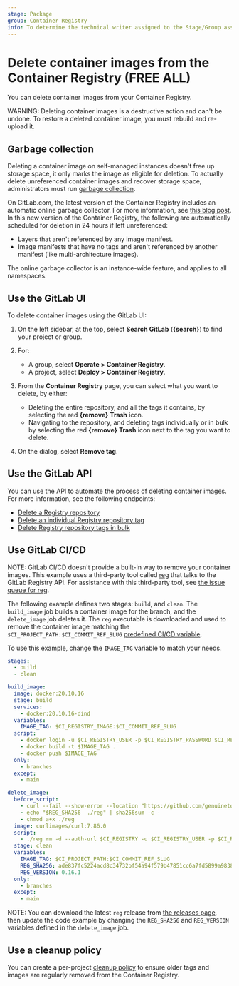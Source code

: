 ```yaml
---
stage: Package
group: Container Registry
info: To determine the technical writer assigned to the Stage/Group associated with this page, see https://about.gitlab.com/handbook/product/ux/technical-writing/#assignments
---
```


# Delete container images from the Container Registry **(FREE ALL)**

You can delete container images from your Container Registry.

WARNING:
Deleting container images is a destructive action and can't be undone. To restore
a deleted container image, you must rebuild and re-upload it.

## Garbage collection

Deleting a container image on self-managed instances doesn't free up storage space, it only marks the image
as eligible for deletion. To actually delete unreferenced container images and recover storage space, administrators
must run [garbage collection](../../../administration/packages/container_registry.md#container-registry-garbage-collection).

On GitLab.com, the latest version of the Container Registry includes an automatic online garbage
collector. For more information, see [this blog post](https://about.gitlab.com/blog/2021/10/25/gitlab-com-container-registry-update/).
In this new version of the Container Registry, the following are automatically scheduled
for deletion in 24 hours if left unreferenced:

- Layers that aren't referenced by any image manifest.
- Image manifests that have no tags and aren't referenced by another manifest (like multi-architecture images).

The online garbage collector is an instance-wide feature, and applies to all namespaces.

## Use the GitLab UI

To delete container images using the GitLab UI:

1. On the left sidebar, at the top, select **Search GitLab** (**{search}**) to find your project or group.
1. For:
   - A group, select **Operate > Container Registry**.
   - A project, select **Deploy > Container Registry**.
1. From the **Container Registry** page, you can select what you want to delete,
   by either:

   - Deleting the entire repository, and all the tags it contains, by selecting
     the red **{remove}** **Trash** icon.
   - Navigating to the repository, and deleting tags individually or in bulk
     by selecting the red **{remove}** **Trash** icon next to the tag you want
     to delete.

1. On the dialog, select **Remove tag**.

## Use the GitLab API

You can use the API to automate the process of deleting container images. For more
information, see the following endpoints:

- [Delete a Registry repository](../../../api/container_registry.md#delete-registry-repository)
- [Delete an individual Registry repository tag](../../../api/container_registry.md#delete-a-registry-repository-tag)
- [Delete Registry repository tags in bulk](../../../api/container_registry.md#delete-registry-repository-tags-in-bulk)

## Use GitLab CI/CD

NOTE:
GitLab CI/CD doesn't provide a built-in way to remove your container images. This example uses a
third-party tool called [reg](https://github.com/genuinetools/reg) that talks to the GitLab Registry API.
For assistance with this third-party tool, see [the issue queue for reg](https://github.com/genuinetools/reg/issues).

The following example defines two stages: `build`, and `clean`. The `build_image` job builds a container
image for the branch, and the `delete_image` job deletes it. The `reg` executable is downloaded and used to
remove the container image matching the `$CI_PROJECT_PATH:$CI_COMMIT_REF_SLUG`
[predefined CI/CD variable](../../../ci/variables/predefined_variables.md).

To use this example, change the `IMAGE_TAG` variable to match your needs.

```yaml
stages:
  - build
  - clean

build_image:
  image: docker:20.10.16
  stage: build
  services:
    - docker:20.10.16-dind
  variables:
    IMAGE_TAG: $CI_REGISTRY_IMAGE:$CI_COMMIT_REF_SLUG
  script:
    - docker login -u $CI_REGISTRY_USER -p $CI_REGISTRY_PASSWORD $CI_REGISTRY
    - docker build -t $IMAGE_TAG .
    - docker push $IMAGE_TAG
  only:
    - branches
  except:
    - main

delete_image:
  before_script:
    - curl --fail --show-error --location "https://github.com/genuinetools/reg/releases/download/v$REG_VERSION/reg-linux-amd64" --output ./reg
    - echo "$REG_SHA256  ./reg" | sha256sum -c -
    - chmod a+x ./reg
  image: curlimages/curl:7.86.0
  script:
    - ./reg rm -d --auth-url $CI_REGISTRY -u $CI_REGISTRY_USER -p $CI_REGISTRY_PASSWORD $IMAGE_TAG
  stage: clean
  variables:
    IMAGE_TAG: $CI_PROJECT_PATH:$CI_COMMIT_REF_SLUG
    REG_SHA256: ade837fc5224acd8c34732bf54a94f579b47851cc6a7fd5899a98386b782e228
    REG_VERSION: 0.16.1
  only:
    - branches
  except:
    - main
```

NOTE:
You can download the latest `reg` release from [the releases page](https://github.com/genuinetools/reg/releases), then update
the code example by changing the `REG_SHA256` and `REG_VERSION` variables defined in the `delete_image` job.

## Use a cleanup policy

You can create a per-project [cleanup policy](reduce_container_registry_storage.md#cleanup-policy) to ensure older tags and
images are regularly removed from the Container Registry.

